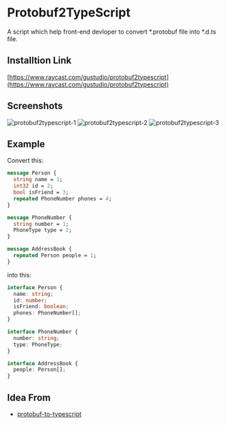 # Protobuf2TypeScript

A script which help front-end devloper to convert *.protobuf file into *.d.ts file.

## Installtion Link

[https://www.raycast.com/gustudio/protobuf2typescript](https://www.raycast.com/gustudio/protobuf2typescript)

## Screenshots

![protobuf2typescript-1](https://github.com/raycast/extensions/assets/8674852/2c08d5f3-fbba-4801-ae3c-5a41fe60863e)
![protobuf2typescript-2](https://github.com/raycast/extensions/assets/8674852/9ba4e4b1-1525-41fd-a786-f2e0cd941819)
![protobuf2typescript-3](https://github.com/raycast/extensions/assets/8674852/d0fed953-1a92-421e-8715-d710bce74a4c)

## Example

Convert this:

```proto
message Person {
  string name = 1;
  int32 id = 2;
  bool isFriend = 3;
  repeated PhoneNumber phones = 4;
}

message PhoneNumber {
  string number = 1;
  PhoneType type = 2;
}

message AddressBook {
  repeated Person people = 1;
}
```

into this:

```typescript
interface Person {
  name: string;
  id: number;
  isFriend: boolean;
  phones: PhoneNumber[];
}

interface PhoneNumber {
  number: string;
  type: PhoneType;
}

interface AddressBook {
  people: Person[];
}
```

## Idea From

- [protobuf-to-typescript ](https://github.com/geotho/protobuf-to-typescript/tree/master)
